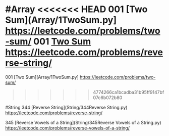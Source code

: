 #Array
<<<<<<< HEAD
001 [Two Sum](Array/1TwoSum.py]      https://leetcode.com/problems/two-sum/
001 [Two Sum](Array/1TwoSum.py)              https://leetcode.com/problems/reverse-string/
=======
001 [Two Sum](Array/1TwoSum.py]          https://leetcode.com/problems/two-sum/
>>>>>>> 4774266ca1bcadba31b95ff9147bf07c6b072b80


#String
344 [Reverse String](String/344Reverse String.py)              https://leetcode.com/problems/reverse-string/

345 [Reverse Vowels of a String](String/345Reverse Vowels of a String.py)   https://leetcode.com/problems/reverse-vowels-of-a-string/

